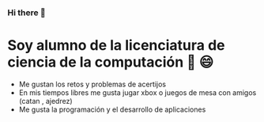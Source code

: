 ### Hi there 👋

<!--
**crispin79/crispin79** is a ✨ _special_ ✨ repository because its `README.md` (this file) appears on your GitHub profile.

Here are some ideas to get you started:

- 🔭 I’m currently working on ...
- 🌱 I’m currently learning ...
- 👯 I’m looking to collaborate on ...
- 🤔 I’m looking for help with ...
- 💬 Ask me about ...
- 📫 How to reach me: ...
- 😄 Pronouns: ...
- ⚡ Fun fact: ...
-->
# Soy alumno de la licenciatura de ciencia de la computación 🔭 😄
- Me gustan los retos y problemas de acertijos 
- En mis tiempos libres me gusta jugar xbox o juegos de mesa con amigos (catan , ajedrez)
- Me gusta la programación y el desarrollo de aplicaciones 



